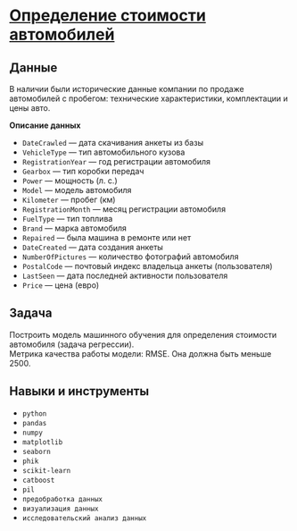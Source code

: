 # [Определение стоимости автомобилей](11_practicum_ml_autos.ipynb) 


## Данные    

В наличии были исторические данные компании по продаже автомобилей с пробегом: технические характеристики, комплектации и цены авто.    

**Описание данных**   
 
* `DateCrawled` — дата скачивания анкеты из базы      
* `VehicleType` — тип автомобильного кузова    
* `RegistrationYear` — год регистрации автомобиля    
* `Gearbox` — тип коробки передач   
* `Power` — мощность (л. с.)   
* `Model` — модель автомобиля   
* `Kilometer` — пробег (км)   
* `RegistrationMonth` — месяц регистрации автомобиля   
* `FuelType` — тип топлива   
* `Brand` — марка автомобиля   
* `Repaired` — была машина в ремонте или нет   
* `DateCreated` — дата создания анкеты   
* `NumberOfPictures` — количество фотографий автомобиля   
* `PostalCode` — почтовый индекс владельца анкеты (пользователя)   
* `LastSeen` — дата последней активности пользователя    
* `Price` — цена (евро)   


## Задача   
    
Построить модель машинного обучения для определения стоимости автомобиля (задача регрессии).    
Метрика качества работы модели: RMSE. Она должна быть меньше 2500.    

## Навыки и инструменты   
* `python`   
* `pandas`     
* `numpy`   
* `matplotlib`      
* `seaborn`   
* `phik`   
* `scikit-learn`  
* `catboost`    
* `pil`           
* `предобработка данных`   
* `визуализация данных`  
* `исследовательский анализ данных`  